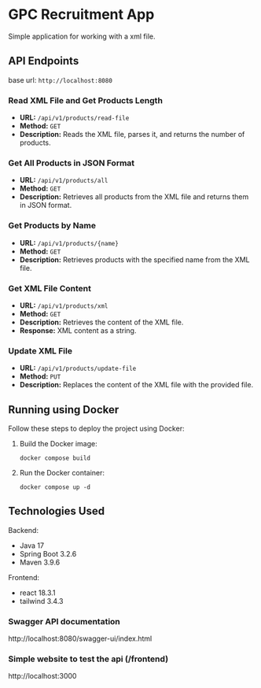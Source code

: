 # GPC Recruitment App

Simple application for working with a xml file.

## API Endpoints

base url: `http://localhost:8080`

### Read XML File and Get Products Length

- **URL:** `/api/v1/products/read-file`
- **Method:** `GET`
- **Description:** Reads the XML file, parses it, and returns the number of products.

### Get All Products in JSON Format

- **URL:** `/api/v1/products/all`
- **Method:** `GET`
- **Description:** Retrieves all products from the XML file and returns them in JSON format.

### Get Products by Name

- **URL:** `/api/v1/products/{name}`
- **Method:** `GET`
- **Description:** Retrieves products with the specified name from the XML file.

### Get XML File Content

- **URL:** `/api/v1/products/xml`
- **Method:** `GET`
- **Description:** Retrieves the content of the XML file.
- **Response:** XML content as a string.

### Update XML File

- **URL:** `/api/v1/products/update-file`
- **Method:** `PUT`
- **Description:** Replaces the content of the XML file with the provided file.


## Running using Docker
 
Follow these steps to deploy the project using Docker:

1. Build the Docker image:
    ```
    docker compose build
    ```
2. Run the Docker container:
    ```
    docker compose up -d
    ```

## Technologies Used

Backend:
- Java 17
- Spring Boot 3.2.6
- Maven 3.9.6

Frontend:
- react 18.3.1
- tailwind 3.4.3

### Swagger API documentation 

http://localhost:8080/swagger-ui/index.html

### Simple website to test the api (/frontend)

http://localhost:3000

